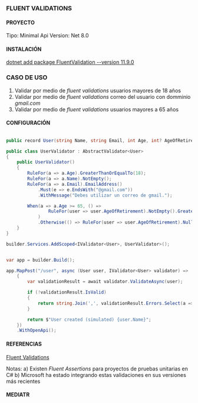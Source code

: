 ### FLUENT VALIDATIONS
#### PROYECTO
Tipo: Minimal Api
Version: Net 8.0

#### INSTALACIÓN
[dotnet add package FluentValidation --version 11.9.0](https://www.nuget.org/packages/FluentValidation/)

### CASO DE USO
1. Validar por medio de _fluent validations_ usuarios mayores de 18 años 
2. Validar por medio de _fluent validations_ correo del usuario con domminio _gmail.com_
3. Validar por medio de _fluent validations_ usuarios mayores a 65 años
   
#### CONFIGURACIÓN

```csharp

public record User(string Name, string Email, int Age, int? AgeOfRetirement);

public class UserValidator : AbstractValidator<User>
{
    public UserValidator()
    {
        RuleFor(a => a.Age).GreaterThanOrEqualTo(18);
        RuleFor(a => a.Name).NotEmpty();
        RuleFor(a => a.Email).EmailAddress()
            .Must(e => e.EndsWith("@gmail.com"))
            .WithMessage("Debes utilizar un correo de gmail.");

        When(a => a.Age >= 65, () =>
                RuleFor(user => user.AgeOfRetirement).NotEmpty().GreaterThanOrEqualTo(65)
            )
            .Otherwise(() => RuleFor(user => user.AgeOfRetirement).Null());
    }
}

```



```csharp
builder.Services.AddScoped<IValidator<User>, UserValidator>();


var app = builder.Build();

app.MapPost("/user", async (User user, IValidator<User> validator) =>
    {
        var validationResult = await validator.ValidateAsync(user);

        if (!validationResult.IsValid)
        {
            return string.Join(',', validationResult.Errors.Select(a => a.ErrorMessage));
        }

        return $"User created (simulated) {user.Name}";
    })
    .WithOpenApi();
```


#### REFERENCIAS
[Fluent Validations](https://docs.fluentvalidation.net/en/latest/)


Notas:
a) Existen _Fluent Assertions_ para proyectos de pruebas unitarias en C#
b) Microsoft ha estado integrando estas validaciones en sus versiones más recientes



#### MEDIATR

